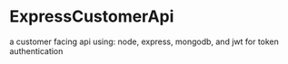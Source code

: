 # ExpressCustomerApi
a customer facing api using: node, express, mongodb, and jwt for token authentication
